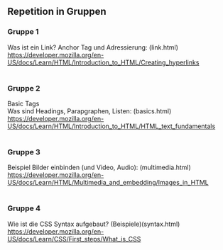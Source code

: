 ## Repetition in Gruppen 

### Gruppe 1
Was ist ein Link? Anchor Tag und Adressierung: (link.html) <br/>
https://developer.mozilla.org/en-US/docs/Learn/HTML/Introduction_to_HTML/Creating_hyperlinks 
<br/><br/>

### Gruppe 2
Basic Tags<br/>
Was sind Headings, Parapgraphen, Listen: (basics.html)<br/>
https://developer.mozilla.org/en-US/docs/Learn/HTML/Introduction_to_HTML/HTML_text_fundamentals
<br/><br/>

### Gruppe 3
Beispiel Bilder einbinden (und Video, Audio): (multimedia.html) <br/>
https://developer.mozilla.org/en-US/docs/Learn/HTML/Multimedia_and_embedding/Images_in_HTML <br/><br/>

### Gruppe 4
Wie ist die CSS Syntax aufgebaut? (Beispiele)(syntax.html)<br/> https://developer.mozilla.org/en-US/docs/Learn/CSS/First_steps/What_is_CSS <br/><br/>

